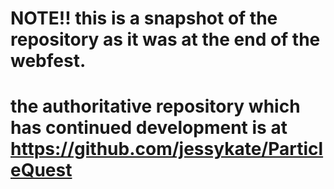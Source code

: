 # NOTE!! this is a snapshot of the repository as it was at the end of the webfest. 

# the authoritative repository which has continued development is at https://github.com/jessykate/ParticleQuest
